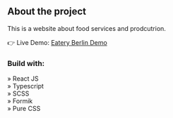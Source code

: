 <h2>About the project</h2>

<p>This is a website about food services and prodcutrion.</p>

👉 Live Demo: <a href='https://ag-eatery.vercel.app/'>Eatery Berlin Demo</a>

<h3>Build with:</h3>

» React JS <br>
» Typescript <br>
» SCSS <br>
» Formik <br>
» Pure CSS
